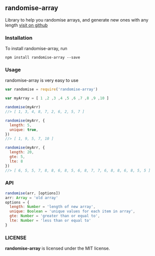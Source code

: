 ## randomise-array

Library to help you randomise arrays, and generate new ones with any length
[visit on github](https://github.com/ashinzekene/randomise-array)

### Installation
To install randomise-array, run 

```
npm install randomise-array --save
```

### Usage
randomise-array is very easy to use

```javascript
var randomise = require('randomise-array')

var myArray = [ 1 ,2 ,3 ,4 ,5 ,6 ,7 ,8 ,9 ,10 ]

randomise(myArr)
//> [ 1, 3, 4, 8, 7, 2, 6, 2, 5, 7 ]

randomise(myArr, {
  length: 5,
  unique: true,
})
//> [ 1, 9, 5, 7, 10 ]

randomise(myArr, {
  length: 20,
  gte: 5,
  lte: 8
})
//> [ 6, 5, 5, 7, 8, 8, 6, 8, 5, 6, 8, 7, 7, 6, 8, 8, 6, 8, 5, 5 ]
```
### API 
```javascript
randomise(arr, [options])
arr: Array = 'old array'
options = {
  length: Number = 'length of new array',
  unique: Boolean = 'unique values for each item in array',
  gte: Number = 'greater than or equal to',
  lte: Number = 'less than or equal to'
}
```

### LICENSE

**randomise-array** is licensed under the MIT license.